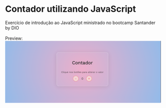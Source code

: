# Contador utilizando JavaScript
Exercício de introdução ao JavaScript ministrado no bootcamp Santander by DIO </br></br>
Preview: </br>
<picture>
![Preview](assets/images/preview.PNG)
</picture>
